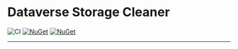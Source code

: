 # Dataverse Storage Cleaner

![CI](https://github.com/RemyDuijkeren/DataverseStorageCleaner/workflows/CI/badge.svg)
[![NuGet](https://img.shields.io/nuget/v/DataverseStorageCleaner.svg)](https://www.nuget.org/packages/DataverseStorageCleaner)
[![NuGet](https://img.shields.io/nuget/dt/RemyDuijkeren.DataverseStorageCleaner.svg)](https://www.nuget.org/packages/DataverseStorageCleaner)

---
